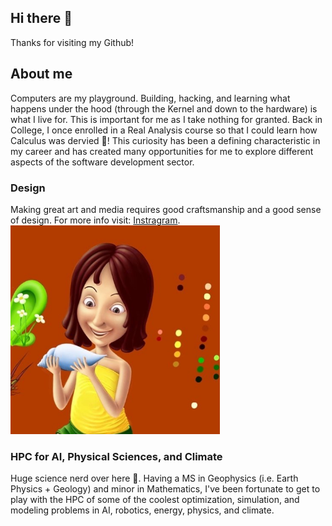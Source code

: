 ## Hi there 👋

Thanks for visiting my Github! 

## About me

Computers are my playground. Building, hacking, and learning what happens under the hood (through the Kernel and down to the hardware) is what I live for. This is important for me as I take nothing for granted. Back in College, I once enrolled in a Real Analysis course so that I could learn how Calculus was dervied 🤯! This curiosity has been a defining characteristic in my career and has created many opportunities for me to explore different aspects of the software development sector.

### Design
Making great art and media requires good craftsmanship and a good sense of design. For more info visit: [Instragram](https://www.instagram.com/miklumba/).
![art](./art.png)

### HPC for AI, Physical Sciences, and Climate
Huge science nerd over here 🙂. Having a MS in Geophysics (i.e. Earth Physics + Geology) and minor in Mathematics, I've been fortunate to get to play with the HPC of some of the coolest optimization, simulation, and modeling problems in AI, robotics, energy, physics, and climate.




<!--
**miclomba/miclomba** is a ✨ _special_ ✨ repository because its `README.md` (this file) appears on your GitHub profile.

Here are some ideas to get you started:

- 🔭 I’m currently working on ...
- 🌱 I’m currently learning ...
- 👯 I’m looking to collaborate on ...
- 🤔 I’m looking for help with ...
- 💬 Ask me about ...
- 📫 How to reach me: ...
- 😄 Pronouns: ...
- ⚡ Fun fact: ...
-->
